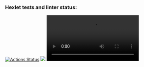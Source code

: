 ### Hexlet tests and linter status:
[![Actions Status](https://github.com/Plaztmatic/frontend-project-44/workflows/hexlet-check/badge.svg)](https://github.com/Plaztmatic/frontend-project-44/actions)
<a href="https://codeclimate.com/github/Plaztmatic/frontend-project-44/maintainability"><img src="https://api.codeclimate.com/v1/badges/a1ba90a7a3f221fd4a20/maintainability" /></a>
<video src="https://asciinema.org/a/dlumPX31PU8WqcYexJ9a8r7Wn">Video on Brain-Even Game</video>
